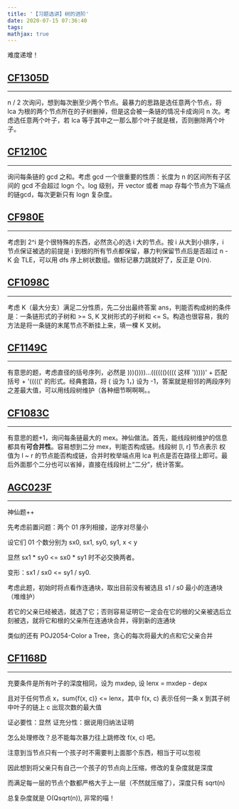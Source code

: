 ```yaml
---
title: '【习题选讲】树的进阶'
date: 2020-07-15 07:36:40
tags: 
mathjax: true
---
```


难度递增！

## [CF1305D](https://codeforces.com/problemset/problem/1305/D)
-----

n / 2 次询问，想到每次删至少两个节点。最暴力的思路是选任意两个节点，将 lca 为根的两个节点所在的子树删掉，但是这会被一条链的情况卡成询问 n 次。考虑选任意两个叶子，若 lca 等于其中之一那么那个叶子就是根，否则删除两个叶子。

## [CF1210C](https://codeforces.com/problemset/problem/1210/C)
-----

询问每条链的 gcd 之和。考虑 gcd 一个很重要的性质：长度为 n 的区间所有子区间的 gcd 不会超过 logn 个。log 级别，开 vector 或者 map 存每个节点为下端点的链gcd，每次更新只有 logn 复杂度。

## [CF980E](https://codeforces.com/problemset/problem/980/E)
-----

考虑到 2^i 是个很特殊的东西，必然贪心的选 i 大的节点。按 i 从大到小排序，i 节点保证被选的前提是 i 到根的所有节点都保留，暴力判保留节点后是否超过 n - K 会 TLE，可以用 dfs 序上树状数组。做标记暴力跳就好了，反正是 O(n).

## [CF1098C](https://codeforces.com/problemset/problem/1098/C)
-----

考虑 K（最大分支）满足二分性质，先二分出最终答案 ans，判能否构成树的条件是：一条链形式的子树和 >= S, K 叉树形式的子树和 <= S。构造也很容易，我的方法是将一条链的末尾节点不断挂上来，填一棵 K 叉树。

## [CF1149C](https://codeforces.com/contest/1149/problem/C)
-----

有意思的题，考虑直径的括号序列，必然是 )))())))...(((((()(((( 这样 ')))))' + 匹配括号 + '(((((' 的形式。经典套路，将 ( 设为 1，) 设为 -1，答案就是相邻的两段序列之差最大值，可以用线段树维护（各种细节啊啊啊。。

## [CF1083C](https://codeforces.com/contest/1083/problem/C)
-----

有意思的题+1，询问每条链最大的 mex。神仙做法。首先，能线段树维护的信息都具有**可合并性**。容易想到二分 mex，判能否构成链。线段树 [l, r] 节点表示 权值为 l ~ r 的节点能否构成链，合并时枚举端点用 lca 判点是否在路径上即可。最后外面那个二分也可以省掉，直接在线段树上“二分”，统计答案。

## [AGC023F](https://atcoder.jp/contests/agc023/tasks/agc023_f)
-----

神仙题++

先考虑前置问题：两个 01 序列相接，逆序对尽量小

设它们 01 个数分别为 sx0, sx1, sy0, sy1, x < y

显然 sx1 * sy0 <= sx0 * sy1 时不必交换两者。

变形：sx1 / sx0 <= sy1 / sy0.

考虑此题，初始时将点看作连通块，取出目前没有被选且 s1 / s0 最小的连通块（堆维护）

若它的父亲已经被选，就选了它；否则容易证明它一定会在它的根的父亲被选后立刻被选，就将它和根的父亲所在连通块合并，得到新的连通块

类似的还有 POJ2054-Color a Tree，贪心的每次将最大的点和它父亲合并

## [CF1168D](https://codeforces.com/contest/1168/problem/d)
----

充要条件是所有叶子的深度相同，设为 mxdep, 设 lenx = mxdep - depx

且对于任何节点 x，sum{f(x, c)} <= lenx，其中 f(x, c) 表示任何一条 x 到其子树中叶子的链上 c 出现次数的最大值

证必要性：显然       证充分性：据说用归纳法证明


怎么处理修改？总不能每次暴力往上跳修改 f(x, c) 吧。

注意到当节点只有一个孩子时不需要判上面那个东西，相当于可以忽视

因此想到将父亲只有自己一个孩子的节点向上压缩，修改的复杂度就是深度

而满足每一层的节点个数都严格大于上一层（不然就压缩了），深度只有 sqrt(n)

总复杂度就是 O(Qsqrt(n)), 非常的喵！